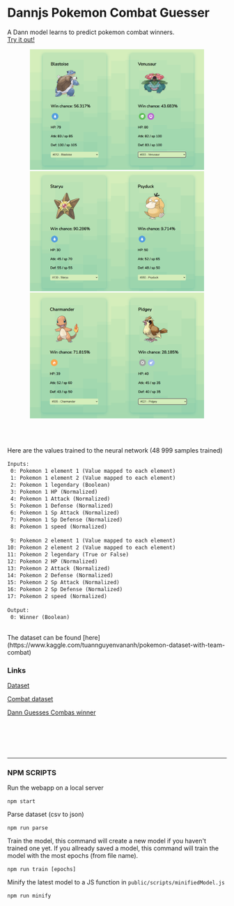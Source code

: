 # Dannjs Pokemon Combat Guesser


A Dann model learns to predict pokemon combat winners.<br/>
[Try it out!](https://raw.githack.com/matiasvlevi/Dannjs-Pokemon/main/public/index.html)
<div align="center">

<img src="public/assets/screen3.png" width="400px">
<img src="public/assets/screen2.png" width="400px">
<img src="public/assets/screen1.png" width="400px">
</div>

<br/><br/>

Here are the values trained to the neural network (48 999 samples trained)
```
Inputs:
 0: Pokemon 1 element 1 (Value mapped to each element)
 1: Pokemon 1 element 2 (Value mapped to each element)
 2: Pokemon 1 legendary (Boolean)
 3: Pokemon 1 HP (Normalized)
 4: Pokemon 1 Attack (Normalized)
 5: Pokemon 1 Defense (Normalized)
 6: Pokemon 1 Sp Attack (Normalized)
 7: Pokemon 1 Sp Defense (Normalized)
 8: Pokemon 1 speed (Normalized)

 9: Pokemon 2 element 1 (Value mapped to each element)
10: Pokemon 2 element 2 (Value mapped to each element)
11: Pokemon 2 legendary (True or False)
12: Pokemon 2 HP (Normalized)
13: Pokemon 2 Attack (Normalized)
14: Pokemon 2 Defense (Normalized)
15: Pokemon 2 Sp Attack (Normalized)
16: Pokemon 2 Sp Defense (Normalized)
17: Pokemon 2 speed (Normalized)

Output:
 0: Winner (Boolean)
```

<br/>
The dataset can be found [here](https://www.kaggle.com/tuannguyenvananh/pokemon-dataset-with-team-combat)

### Links

[Dataset](https://raw.githack.com/matiasvlevi/Dannjs-Pokemon/v0.1.0/public/index.html)

[Combat dataset](https://raw.githack.com/matiasvlevi/Dannjs-Pokemon/v0.2.0/public/index.html)

[Dann Guesses Combas winner](https://raw.githack.com/matiasvlevi/Dannjs-Pokemon/v0.5.0/public/index.html)

<br/><br/><br/><br/>

---

### NPM SCRIPTS
Run the webapp on a local server
```
npm start
```

Parse dataset (csv to json)
```
npm run parse
```

Train the model, this command will create a new model if you haven't trained one yet.
If you allready saved a model, this command will train the model with the most epochs (from file name).
```
npm run train [epochs]
```

Minify the latest model to a JS function in `public/scripts/minifiedModel.js`
```
npm run minify
```

